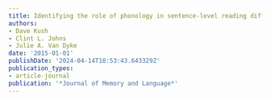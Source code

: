 ```yaml
---
title: Identifying the role of phonology in sentence-level reading difficulty
authors:
- Dave Kush
- Clint L. Johns
- Julie A. Van Dyke
date: '2015-01-01'
publishDate: '2024-04-14T18:53:43.643329Z'
publication_types:
- article-journal
publication: '*Journal of Memory and Language*'
---
```

